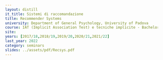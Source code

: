 ```yaml
---
layout: distill
it_title: Sistemi di raccomandazione
title: Recommender Systems
university: Department of General Psychology, University of Padova
course: IAT (Implicit Association Test) e tecniche implicite - Bachelor degree in Psychology
site: 
years: [2017/18,2018/19,2019/20,2020/21,2021/22]
last_year: 2022
category: seminars
slides: ../assets/pdf/Recsys.pdf
---
```

